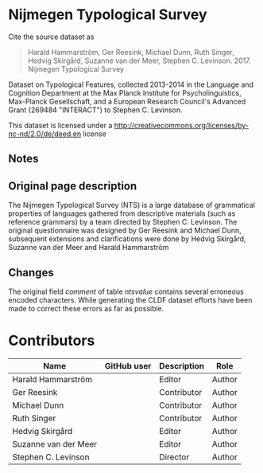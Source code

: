 # Nijmegen Typological Survey

Cite the source dataset as

> Harald Hammarström, Ger Reesink, Michael Dunn, Ruth Singer, Hedvig Skirgård, Suzanne van der Meer, Stephen C. Levinson. 2017. Nijmegen Typological Survey


Dataset on Typological Features, collected 2013-2014 in the Language and Cognition Department at the Max Planck Institute for Psycholinguistics, Max-Planck Gesellschaft, and a European Research Council's Advanced Grant (269484 "INTERACT") to Stephen C. Levinson.

This dataset is licensed under a http://creativecommons.org/licenses/by-nc-nd/2.0/de/deed.en license

## Notes


##  Original page description

The Nijmegen Typological Survey (NTS) is a large database of grammatical properties of languages gathered from descriptive materials (such as reference grammars) by a team directed by Stephen C. Levinson. The original questionnaire was designed by Ger Reesink and Michael Dunn, subsequent extensions and clarifications were done by Hedvig Skirgård, Suzanne van der Meer and Harald Hammarström

##  Changes

The original field *comment* of table *ntsvalue* contains several erroneous encoded characters. While generating the CLDF dataset efforts have been made to correct these errors as far as possible.



# Contributors

Name | GitHub user | Description | Role
---  | ---         | ---         | ---
Harald Hammarström |  | Editor | Author
Ger Reesink |  | Contributor | Author
Michael Dunn |  | Contributor | Author
Ruth Singer |  | Contributor | Author
Hedvig Skirgård |  | Editor | Author
Suzanne van der Meer |  | Editor |  Author
Stephen C. Levinson |  | Director |  Author


